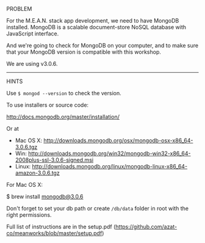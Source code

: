 PROBLEM

For the M.E.A.N. stack app development, we need to have MongoDB installed.
MongoDB is a scalable document-store NoSQL database with JavaScript interface.

And we're going to check for MongoDB on your computer, and to make sure that your MongoDB version is compatible with this workshop.

We are using v3.0.6.

---

HINTS

Use `$ mongod --version` to check the version.

To use installers or source code:

http://docs.mongodb.org/master/installation/

Or at

* Mac OS X: http://downloads.mongodb.org/osx/mongodb-osx-x86_64-3.0.6.tgz
* Win: http://downloads.mongodb.org/win32/mongodb-win32-x86_64-2008plus-ssl-3.0.6-signed.msi
* Linux: http://downloads.mongodb.org/linux/mongodb-linux-x86_64-amazon-3.0.6.tgz


For Mac OS X:

$ brew install mongodb@3.0.6

Don't forget to set your db path or create `/db/data` folder in root with the right permissions.

Full list of instructions are in the setup.pdf (https://github.com/azat-co/meanworks/blob/master/setup.pdf)
